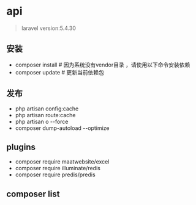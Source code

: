 # api
> laravel version:5.4.30

## 安装

* composer install  # 因为系统没有vendor目录 ，请使用以下命令安装依赖
* composer update  # 更新当前依赖包

## 发布

* php artisan config:cache
* php artisan route:cache
* php artisan o --force
* composer dump-autoload --optimize

## plugins

* composer require maatwebsite/excel
* composer require illuminate/redis
* composer require predis/predis

## composer list
